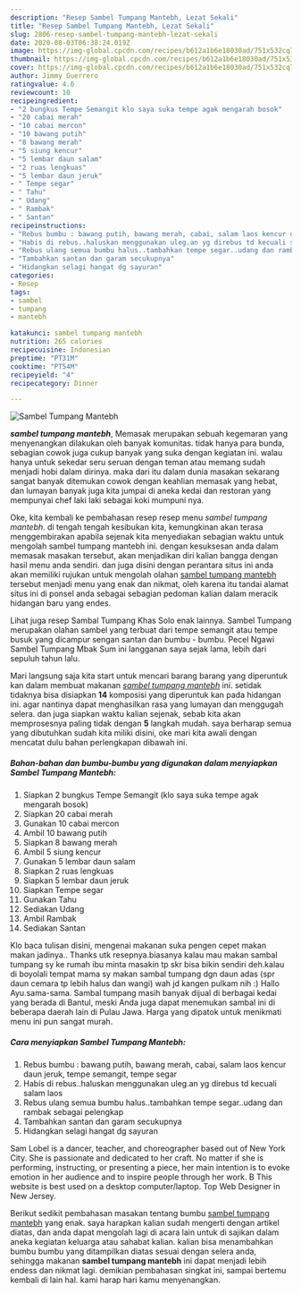 ```yaml
---
description: "Resep Sambel Tumpang Mantebh, Lezat Sekali"
title: "Resep Sambel Tumpang Mantebh, Lezat Sekali"
slug: 2806-resep-sambel-tumpang-mantebh-lezat-sekali
date: 2020-08-03T06:38:24.019Z
image: https://img-global.cpcdn.com/recipes/b612a1b6e18030ad/751x532cq70/sambel-tumpang-mantebh-foto-resep-utama.jpg
thumbnail: https://img-global.cpcdn.com/recipes/b612a1b6e18030ad/751x532cq70/sambel-tumpang-mantebh-foto-resep-utama.jpg
cover: https://img-global.cpcdn.com/recipes/b612a1b6e18030ad/751x532cq70/sambel-tumpang-mantebh-foto-resep-utama.jpg
author: Jimmy Guerrero
ratingvalue: 4.6
reviewcount: 10
recipeingredient:
- "2 bungkus Tempe Semangit klo saya suka tempe agak mengarah bosok"
- "20 cabai merah"
- "10 cabai mercon"
- "10 bawang putih"
- "8 bawang merah"
- "5 siung kencur"
- "5 lembar daun salam"
- "2 ruas lengkuas"
- "5 lembar daun jeruk"
- " Tempe segar"
- " Tahu"
- " Udang"
- " Rambak"
- " Santan"
recipeinstructions:
- "Rebus bumbu : bawang putih, bawang merah, cabai, salam laos kencur daun jeruk, tempe semangit, tempe segar"
- "Habis di rebus..haluskan menggunakan uleg.an yg direbus td kecuali salam laos"
- "Rebus ulang semua bumbu halus..tambahkan tempe segar..udang dan rambak sebagai pelengkap"
- "Tambahkan santan dan garam secukupnya"
- "Hidangkan selagi hangat dg sayuran"
categories:
- Resep
tags:
- sambel
- tumpang
- mantebh

katakunci: sambel tumpang mantebh 
nutrition: 265 calories
recipecuisine: Indonesian
preptime: "PT31M"
cooktime: "PT54M"
recipeyield: "4"
recipecategory: Dinner

---
```



![Sambel Tumpang Mantebh](https://img-global.cpcdn.com/recipes/b612a1b6e18030ad/751x532cq70/sambel-tumpang-mantebh-foto-resep-utama.jpg)

<b><i>sambel tumpang mantebh</i></b>, Memasak merupakan sebuah kegemaran yang menyenangkan dilakukan oleh banyak komunitas. tidak hanya para bunda, sebagian cowok juga cukup banyak yang suka dengan kegiatan ini. walau hanya untuk sekedar seru seruan dengan teman atau memang sudah menjadi hobi dalam dirinya. maka dari itu dalam dunia masakan sekarang sangat banyak ditemukan cowok dengan keahlian memasak yang hebat, dan lumayan banyak juga kita jumpai di aneka kedai dan restoran yang mempunyai chef laki laki sebagai koki mumpuni nya.

Oke, kita kembali ke pembahasan resep resep menu <i>sambel tumpang mantebh</i>. di tengah tengah kesibukan kita, kemungkinan akan terasa menggembirakan apabila sejenak kita menyediakan sebagian waktu untuk mengolah sambel tumpang mantebh ini. dengan kesuksesan anda dalam memasak masakan tersebut, akan menjadikan diri kalian bangga dengan hasil menu anda sendiri. dan juga disini dengan perantara situs ini anda akan memiliki rujukan untuk mengolah olahan <u>sambel tumpang mantebh</u> tersebut menjadi menu yang enak dan nikmat, oleh karena itu tandai alamat situs ini di ponsel anda sebagai sebagian pedoman kalian dalam meracik hidangan baru yang endes.

Lihat juga resep Sambal Tumpang Khas Solo enak lainnya. Sambel Tumpang merupakan olahan sambel yang terbuat dari tempe semangit atau tempe busuk yang dicampur sengan santan dan bumbu - bumbu. Pecel Ngawi Sambel Tumpang Mbak Sum ini langganan saya sejak lama, lebih dari sepuluh tahun lalu.


Mari langsung saja kita start untuk mencari barang barang yang diperuntuk kan dalam membuat makanan <u><i>sambel tumpang mantebh</i></u> ini. setidak tidaknya bisa disiapkan <b>14</b> komposisi yang diperuntuk kan pada hidangan ini. agar nantinya dapat menghasilkan rasa yang lumayan dan menggugah selera. dan juga siapkan waktu kalian sejenak, sebab kita akan memprosesnya paling tidak dengan <b>5</b> langkah mudah. saya berharap semua yang dibutuhkan sudah kita miliki disini, oke mari kita awali dengan mencatat dulu bahan perlengkapan dibawah ini.

<!--inarticleads1-->

##### Bahan-bahan dan bumbu-bumbu yang digunakan dalam menyiapkan Sambel Tumpang Mantebh:

1. Siapkan 2 bungkus Tempe Semangit (klo saya suka tempe agak mengarah bosok)
1. Siapkan 20 cabai merah
1. Gunakan 10 cabai mercon
1. Ambil 10 bawang putih
1. Siapkan 8 bawang merah
1. Ambil 5 siung kencur
1. Gunakan 5 lembar daun salam
1. Siapkan 2 ruas lengkuas
1. Siapkan 5 lembar daun jeruk
1. Siapkan  Tempe segar
1. Gunakan  Tahu
1. Sediakan  Udang
1. Ambil  Rambak
1. Sediakan  Santan


Klo baca tulisan disini, mengenai makanan suka pengen cepet makan makan jadinya.. Thanks utk resepnya.biasanya kalau mau makan sambal tumpang sy ke rumah ibu minta masakin tp skr bisa bikin sendiri deh.kalau di boyolali tempat mama sy makan sambal tumpang dgn daun adas (spr daun cemara tp lebih halus dan wangi) wah jd kangen pulkam nih :) Hallo Ayu.sama-sama. Sambal tumpang masih banyak dijual di berbagai kedai yang berada di Bantul, meski Anda juga dapat menemukan sambal ini di beberapa daerah lain di Pulau Jawa. Harga yang dipatok untuk menikmati menu ini pun sangat murah. 

<!--inarticleads2-->

##### Cara menyiapkan Sambel Tumpang Mantebh:

1. Rebus bumbu : bawang putih, bawang merah, cabai, salam laos kencur daun jeruk, tempe semangit, tempe segar
1. Habis di rebus..haluskan menggunakan uleg.an yg direbus td kecuali salam laos
1. Rebus ulang semua bumbu halus..tambahkan tempe segar..udang dan rambak sebagai pelengkap
1. Tambahkan santan dan garam secukupnya
1. Hidangkan selagi hangat dg sayuran


Sam Lobel is a dancer, teacher, and choreographer based out of New York City. She is passionate and dedicated to her craft. No matter if she is performing, instructing, or presenting a piece, her main intention is to evoke emotion in her audience and to inspire people through her work. B This website is best used on a desktop computer/laptop. Top Web Designer in New Jersey. 

Berikut sedikit pembahasan masakan tentang bumbu <u>sambel tumpang mantebh</u> yang enak. saya harapkan kalian sudah mengerti dengan artikel diatas, dan anda dapat mengolah lagi di acara lain untuk di sajikan dalam aneka kegiatan keluarga atau sahabat kalian. kalian bisa menambahkan bumbu bumbu yang ditampilkan diatas sesuai dengan selera anda, sehingga makanan <b>sambel tumpang mantebh</b> ini dapat menjadi lebih endess dan nikmat lagi. demikian pembahasan singkat ini, sampai bertemu kembali di lain hal. kami harap hari kamu menyenangkan.
